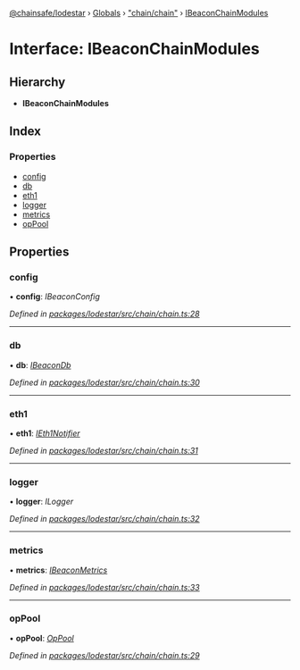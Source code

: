 [@chainsafe/lodestar](../README.md) › [Globals](../globals.md) › ["chain/chain"](../modules/_chain_chain_.md) › [IBeaconChainModules](_chain_chain_.ibeaconchainmodules.md)

# Interface: IBeaconChainModules

## Hierarchy

* **IBeaconChainModules**

## Index

### Properties

* [config](_chain_chain_.ibeaconchainmodules.md#config)
* [db](_chain_chain_.ibeaconchainmodules.md#db)
* [eth1](_chain_chain_.ibeaconchainmodules.md#eth1)
* [logger](_chain_chain_.ibeaconchainmodules.md#logger)
* [metrics](_chain_chain_.ibeaconchainmodules.md#metrics)
* [opPool](_chain_chain_.ibeaconchainmodules.md#oppool)

## Properties

###  config

• **config**: *IBeaconConfig*

*Defined in [packages/lodestar/src/chain/chain.ts:28](https://github.com/ChainSafe/lodestar/blob/4796680/packages/lodestar/src/chain/chain.ts#L28)*

___

###  db

• **db**: *[IBeaconDb](_db_api_beacon_interface_.ibeacondb.md)*

*Defined in [packages/lodestar/src/chain/chain.ts:30](https://github.com/ChainSafe/lodestar/blob/4796680/packages/lodestar/src/chain/chain.ts#L30)*

___

###  eth1

• **eth1**: *[IEth1Notifier](_eth1_interface_.ieth1notifier.md)*

*Defined in [packages/lodestar/src/chain/chain.ts:31](https://github.com/ChainSafe/lodestar/blob/4796680/packages/lodestar/src/chain/chain.ts#L31)*

___

###  logger

• **logger**: *ILogger*

*Defined in [packages/lodestar/src/chain/chain.ts:32](https://github.com/ChainSafe/lodestar/blob/4796680/packages/lodestar/src/chain/chain.ts#L32)*

___

###  metrics

• **metrics**: *[IBeaconMetrics](_metrics_interface_.ibeaconmetrics.md)*

*Defined in [packages/lodestar/src/chain/chain.ts:33](https://github.com/ChainSafe/lodestar/blob/4796680/packages/lodestar/src/chain/chain.ts#L33)*

___

###  opPool

• **opPool**: *[OpPool](../classes/_oppool_oppool_.oppool.md)*

*Defined in [packages/lodestar/src/chain/chain.ts:29](https://github.com/ChainSafe/lodestar/blob/4796680/packages/lodestar/src/chain/chain.ts#L29)*
